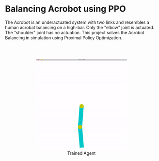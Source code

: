# Balancing Acrobot using PPO

The Acrobot is an underactuated system with two links and resembles a human acrobat balancing on a high-bar. Only the "elbow" joint is actuated. The "shoulder" joint has no actuation. This project solves the Acrobot Balancing in simulation using Proximal Policy Optimization.

<br><br>

<p align="center">
  <img src="acrobot.gif"> <br>
  Trained Agent
</p>
